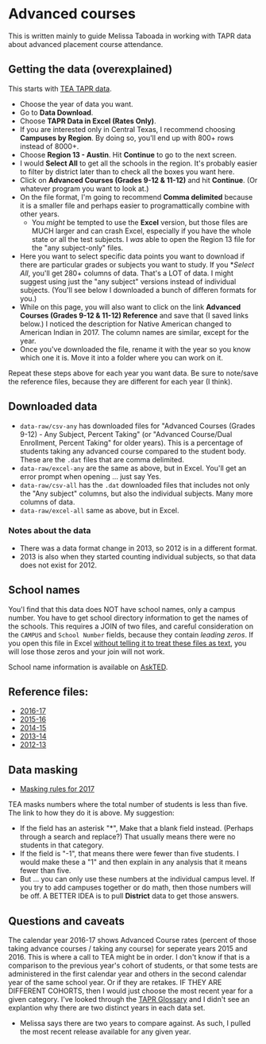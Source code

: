 Advanced courses
================

This is written mainly to guide Melissa Taboada in working with TAPR data about advanced placement course attendance. 

## Getting the data (overexplained)

This starts with [TEA TAPR data](https://tea.texas.gov/perfreport/tapr/index.html).

- Choose the year of data you want.
- Go to **Data Download**.
- Choose **TAPR Data in Excel (Rates Only)**.
- If you are interested only in Central Texas, I recommend choosing **Campuses by Region**. By doing so, you'll end up with 800+ rows instead of 8000+.
- Choose **Region 13 - Austin**. Hit **Continue** to go to the next screen.
- I would **Select All** to get all the schools in the region. It's probably easier to filter by district later than to check all the boxes you want here.
- Click on **Advanced Courses (Grades 9-12 & 11-12)** and hit **Continue**. (Or whatever program you want to look at.)
- On the file format, I'm going to recommend **Comma delimited** because it is a smaller file and perhaps easier to programattically combine with other years.
    - You _might_ be tempted to use the **Excel** version, but those files are MUCH larger and can crash Excel, especially if you have the whole state or all the test subjects. I _was_ able to open the Region 13 file for the "any subject-only" files.
- Here you want to select specific data points you want to download if there are particular grades or subjects you want to study. If you **Select All*, you'll get 280+ columns of data. That's a LOT of data. I might suggest using just the "any subject" versions instead of individual subjects. (You'll see below I downloaded a bunch of differen formats for you.)
- While on this page, you will also want to click on the link **Advanced Courses (Grades 9-12 & 11-12) Reference** and save that (I saved links below.) I noticed the description for Native American changed to American Indian in 2017. The column names are similar, except for the year.
- Once you've downloaded the file, rename it with the year so you know which one it is. Move it into a folder where you can work on it.

Repeat these steps above for each year you want data. Be sure to note/save the reference files, because they are different for each year (I think).

## Downloaded data
- `data-raw/csv-any` has downloaded files for "Advanced Courses (Grades 9-12) - Any Subject, Percent Taking" (or "Advanced Course/Dual Enrollment, Percent Taking" for older years). This is a percentage of students taking any advanced course compared to the student body. These are the `.dat` files that are comma delimited.
- `data-raw/excel-any` are the same as above, but in Excel. You'll get an error prompt when opening ... just say Yes.
- `data-raw/csv-all` has the `.dat` downloaded files that includes not only the "Any subject" columns, but also the individual subjects. Many more columns of data.
- `data-raw/excel-all` same as above, but in Excel.

### Notes about the data
- There was a data format change in 2013, so 2012 is in a different format.
- 2013 is also when they started counting individual subjects, so that data does not exist for 2012.

## School names

You'l find that this data does NOT have school names, only a campus number. You have to get school directory information to get the names of the schools. This requires a JOIN of two files, and careful consideration on the `CAMPUS` and `School Number` fields, because they contain _leading zeros_. If you open this file in Excel [without telling it to treat these files as text](https://rptsvr1.tea.texas.gov/perfreport/tapr/2017/xplore/taprhelp.html), you will lose those zeros and your join will not work.

School name information is available on [AskTED](http://tea4avholly.tea.state.tx.us/tea.askted.web/Forms/Home.aspx).

## Reference files:
- [2016-17](https://rptsvr1.tea.texas.gov/perfreport/tapr/2017/xplore/cadv.html)
- [2015-16](https://rptsvr1.tea.texas.gov/perfreport/tapr/2016/xplore/cadv.html)
- [2014-15](https://rptsvr1.tea.texas.gov/perfreport/tapr/2015/xplore/cadv.html)
- [2013-14](https://rptsvr1.tea.texas.gov/perfreport/tapr/2014/xplore/cothr.html)
- [2012-13](https://rptsvr1.tea.texas.gov/perfreport/tapr/2013/xplore/cothr.html)

## Data masking
- [Masking rules for 2017](https://rptsvr1.tea.texas.gov/perfreport/tapr/2017/masking.html)

TEA masks numbers where the total number of students is less than five. The link to how they do it is above. My suggestion:
- If the field has an asterisk "*", Make that a blank field instead. (Perhaps through a search and replace?) That usually means there were no students in that category.
- If the field is "-1", that means there were fewer than five students. I would make these a "1" and then explain in any analysis that it means fewer than five.
- But ... you can only use these numbers at the individual campus level. If you try to add campuses together or do math, then those numbers will be off. A BETTER IDEA is to pull **District** data to get those answers.

## Questions and caveats

The calendar year 2016-17 shows Advanced Course rates (percent of those taking advance courses / taking any course) for seperate years 2015 and 2016. This is where a call to TEA might be in order. I don't know if that is a comparison to the previous year's cohort of students, or that some tests are administered in the first calendar year and others in the second calendar year of the same school year. Or if they are retakes. IF THEY ARE DIFFERENT COHORTS, then I would just choose the most recent year for a given category. I've looked through the [TAPR Glossary](https://tea.texas.gov/WorkArea/linkit.aspx?LinkIdentifier=id&ItemID=51539617810&libID=51539617810) and I didn't see an explantion why there are two distinct years in each data set.
- Melissa says there are two years to compare against. As such, I pulled the most recent release available for any given year.